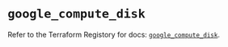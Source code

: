 # `google_compute_disk`

Refer to the Terraform Registory for docs: [`google_compute_disk`](https://registry.terraform.io/providers/hashicorp/google-beta/5.5.0/docs/resources/google_compute_disk).
